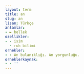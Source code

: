 ```yaml
---
layout: term
title: an
slug: an
lisan: Türkçe
anlamlar:
- ► bellek
ozellikler:
- - isim
  - ruh bilimi
ornekler:
- - An bulanıklığı. An yorgunluğu.
orneklerkaynak:
- - ''
---
```

